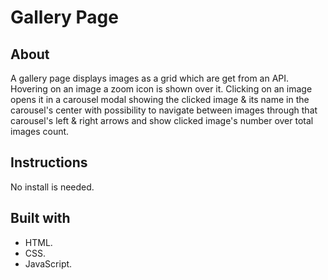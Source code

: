 # Gallery Page

## About
A gallery page displays images as a grid which are get from an API.
Hovering on an image a zoom icon is shown over it.
Clicking on an image opens it in a carousel modal showing the clicked image & its name in the carousel's center with possibility to navigate between images through that carousel's left & right arrows and show clicked image's number over total images count.

## Instructions
No install is needed.

## Built with
- HTML.
- CSS.
- JavaScript.